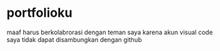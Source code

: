 # portfolioku

maaf harus berkolabrorasi dengan teman saya karena akun visual code saya tidak dapat disambungkan dengan github
